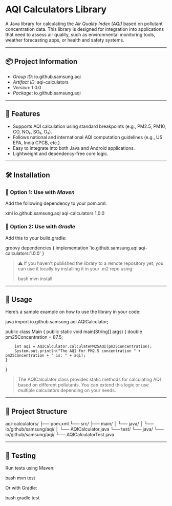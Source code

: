 # AQI Calculators Library

A Java library for calculating the *Air Quality Index (AQI)* based on pollutant concentration data. This library is designed for integration into applications that need to assess air quality, such as environmental monitoring tools, weather forecasting apps, or health and safety systems.

---

## 📦 Project Information

- *Group ID*: io.github.samsung.aqi
- *Artifact ID*: aqi-calculators
- *Version*: 1.0.0
- *Package*: io.github.samsung.aqi

---

## 🧩 Features

- Supports AQI calculation using standard breakpoints (e.g., PM2.5, PM10, CO, NO₂, SO₂, O₃).
- Follows national and international AQI computation guidelines (e.g., US EPA, India CPCB, etc.).
- Easy to integrate into both Java and Android applications.
- Lightweight and dependency-free core logic.

---

## 🛠 Installation

### 🔹 Option 1: Use with *Maven*

Add the following dependency to your pom.xml:

xml
<dependency>
  <groupId>io.github.samsung.aqi</groupId>
  <artifactId>aqi-calculators</artifactId>
  <version>1.0.0</version>
</dependency>

### 🔹 Option 2: Use with *Gradle*

Add this to your build.gradle:

groovy
dependencies {
    implementation 'io.github.samsung.aqi:aqi-calculators:1.0.0'
}


> ⚠ If you haven't published the library to a remote repository yet, you can use it locally by installing it in your .m2 repo using:
>
> bash
> mvn install
> 

---

## 🚀 Usage

Here’s a sample example on how to use the library in your code:

java
import io.github.samsung.aqi.AQICalculator;

public class Main {
    public static void main(String[] args) {
        double pm25Concentration = 87.5;

        int aqi = AQICalculator.calculatePM25AQI(pm25Concentration);
        System.out.println("The AQI for PM2.5 concentration " + pm25Concentration + " is: " + aqi);
    }
}


> The AQICalculator class provides static methods for calculating AQI based on different pollutants. You can extend this logic or use multiple calculators depending on your needs.

---

## 📂 Project Structure


aqi-calculators/
├── pom.xml
└── src/
    ├── main/
    │   └── java/
    │       └── io/github/samsung/aqi/
    │           └── AQICalculator.java
    └── test/
        └── java/
            └── io/github/samsung/aqi/
                └── AQICalculatorTest.java


---

## 🧪 Testing

Run tests using Maven:

bash
mvn test


Or with Gradle:

bash
gradle test

```
